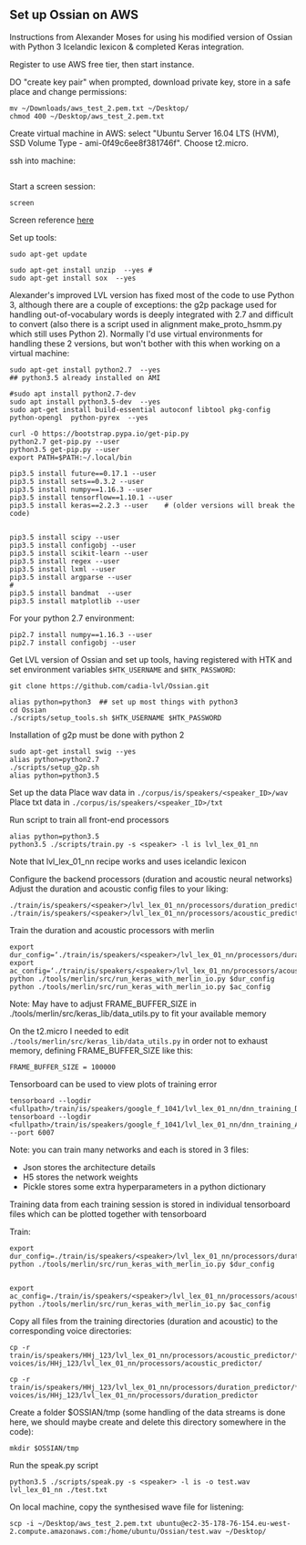 ## Set up Ossian on AWS

Instructions from Alexander Moses for using his modified version of Ossian with Python 3 Icelandic lexicon & completed Keras integration.

Register to use AWS free tier, then start instance.

DO "create key pair" when prompted, download private key, store in a safe place and change permissions:

```
mv ~/Downloads/aws_test_2.pem.txt ~/Desktop/
chmod 400 ~/Desktop/aws_test_2.pem.txt
```


Create virtual machine in AWS: select "Ubuntu Server 16.04 LTS (HVM), SSD Volume Type - ami-0f49c6ee8f381746f". Choose t2.micro.

ssh into machine:

```

```




Start a screen session:

```
screen
```

Screen reference [here](http://aperiodic.net/screen/quick_reference)

Set up tools:

```
sudo apt-get update

sudo apt-get install unzip  --yes # 
sudo apt-get install sox  --yes
```

Alexander's improved LVL version has fixed most of the code to use Python 3, although there are a couple of exceptions: the g2p package used for handling out-of-vocabulary words is deeply integrated with 2.7 and difficult to convert (also there is a script used in alignment make_proto_hsmm.py which still uses Python 2). Normally I'd use virtual environments for handling these 2 versions, but won't bother with this when working on a virtual machine:


```
sudo apt-get install python2.7  --yes
## python3.5 already installed on AMI

#sudo apt install python2.7-dev
sudo apt install python3.5-dev  --yes
sudo apt-get install build-essential autoconf libtool pkg-config python-opengl  python-pyrex  --yes

curl -O https://bootstrap.pypa.io/get-pip.py
python2.7 get-pip.py --user
python3.5 get-pip.py --user
export PATH=$PATH:~/.local/bin

pip3.5 install future==0.17.1 --user
pip3.5 install sets==0.3.2 --user
pip3.5 install numpy==1.16.3 --user
pip3.5 install tensorflow==1.10.1 --user
pip3.5 install keras==2.2.3 --user    # (older versions will break the code)


pip3.5 install scipy --user
pip3.5 install configobj --user
pip3.5 install scikit-learn --user
pip3.5 install regex --user
pip3.5 install lxml --user
pip3.5 install argparse --user
#
pip3.5 install bandmat  --user
pip3.5 install matplotlib --user

```



For your python 2.7 environment:

```
pip2.7 install numpy==1.16.3 --user
pip2.7 install configobj --user 
```



Get LVL version of Ossian and set up tools, having registered with HTK and set environment variables `$HTK_USERNAME` and `$HTK_PASSWORD`:

```
git clone https://github.com/cadia-lvl/Ossian.git

alias python=python3  ## set up most things with python3
cd Ossian
./scripts/setup_tools.sh $HTK_USERNAME $HTK_PASSWORD
```




Installation of g2p  must be done with python 2 

```
sudo apt-get install swig --yes
alias python=python2.7
./scripts/setup_g2p.sh
alias python=python3.5

```


Set up the data
Place wav data in `./corpus/is/speakers/<speaker_ID>/wav`
Place txt data in `./corpus/is/speakers/<speaker_ID>/txt`

Run script to train all front-end processors

```
alias python=python3.5
python3.5 ./scripts/train.py -s <speaker> -l is lvl_lex_01_nn
```

Note that lvl_lex_01_nn recipe works and uses icelandic lexicon

Configure the backend processors (duration and acoustic neural networks)
Adjust the duration and acoustic config files to your liking:

```
./train/is/speakers/<speaker>/lvl_lex_01_nn/processors/duration_predictor/config.cfg
./train/is/speakers/<speaker>/lvl_lex_01_nn/processors/acoustic_predictor/config.cfg
```

Train the duration and acoustic processors with merlin

```
export dur_config=‘./train/is/speakers/<speaker>/lvl_lex_01_nn/processors/duration_predictor/config.cfg’
export ac_config=‘./train/is/speakers/<speaker>/lvl_lex_01_nn/processors/acoustic_predictor/config.cfg’
python ./tools/merlin/src/run_keras_with_merlin_io.py $dur_config
python ./tools/merlin/src/run_keras_with_merlin_io.py $ac_config
```


Note: May have to adjust FRAME_BUFFER_SIZE in ./tools/merlin/src/keras_lib/data_utils.py to fit your available memory

On the t2.micro I needed to edit `./tools/merlin/src/keras_lib/data_utils.py` in order not to exhaust memory, defining FRAME_BUFFER_SIZE like this:

```
FRAME_BUFFER_SIZE = 100000
```

Tensorboard can be used to view plots of training error
```
tensorboard --logdir <fullpath>/train/is/speakers/google_f_1041/lvl_lex_01_nn/dnn_training_DUR/plots/
tensorboard --logdir <fullpath>/train/is/speakers/google_f_1041/lvl_lex_01_nn/dnn_training_ACOUST/plots/ --port 6007
```

Note: you can train many networks and each is stored in 3 files:

- Json stores the architecture details
- H5 stores the network weights
- Pickle stores some extra hyperparameters in a python dictionary

Training data from each training session is stored in individual tensorboard files which can be plotted together with tensorboard





Train:
```
export dur_config=./train/is/speakers/<speaker>/lvl_lex_01_nn/processors/duration_predictor/config.cfg
python ./tools/merlin/src/run_keras_with_merlin_io.py $dur_config


export ac_config=./train/is/speakers/<speaker>/lvl_lex_01_nn/processors/acoustic_predictor/config.cfg
python ./tools/merlin/src/run_keras_with_merlin_io.py $ac_config
```


 Copy all files from the training directories (duration and acoustic) to the corresponding voice directories:


```
cp -r  train/is/speakers/HHj_123/lvl_lex_01_nn/processors/acoustic_predictor/* voices/is/HHj_123/lvl_lex_01_nn/processors/acoustic_predictor/

cp -r  train/is/speakers/HHj_123/lvl_lex_01_nn/processors/duration_predictor/* voices/is/HHj_123/lvl_lex_01_nn/processors/duration_predictor

```




Create a folder $OSSIAN/tmp    (some handling of the data streams is done here, we should maybe create and delete this directory somewhere in the code):

```
mkdir $OSSIAN/tmp 
```

Run the speak.py script


```
python3.5 ./scripts/speak.py -s <speaker> -l is -o test.wav lvl_lex_01_nn ./test.txt
```

On local machine, copy the synthesised wave file for listening:

```
scp -i ~/Desktop/aws_test_2.pem.txt ubuntu@ec2-35-178-76-154.eu-west-2.compute.amazonaws.com:/home/ubuntu/Ossian/test.wav ~/Desktop/
```

